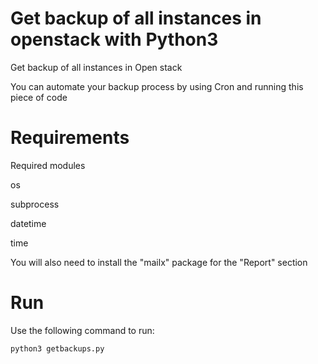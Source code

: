 # Get backup of all instances in openstack with Python3
Get backup of all instances in Open stack

You can automate your backup process by using Cron and running this piece of code

# Requirements

Required modules 

os
  
subprocess

datetime

time


You will also need to install the "mailx" package for the "Report" section

# Run

Use the following command to run:

<code>python3 getbackups.py</code>
